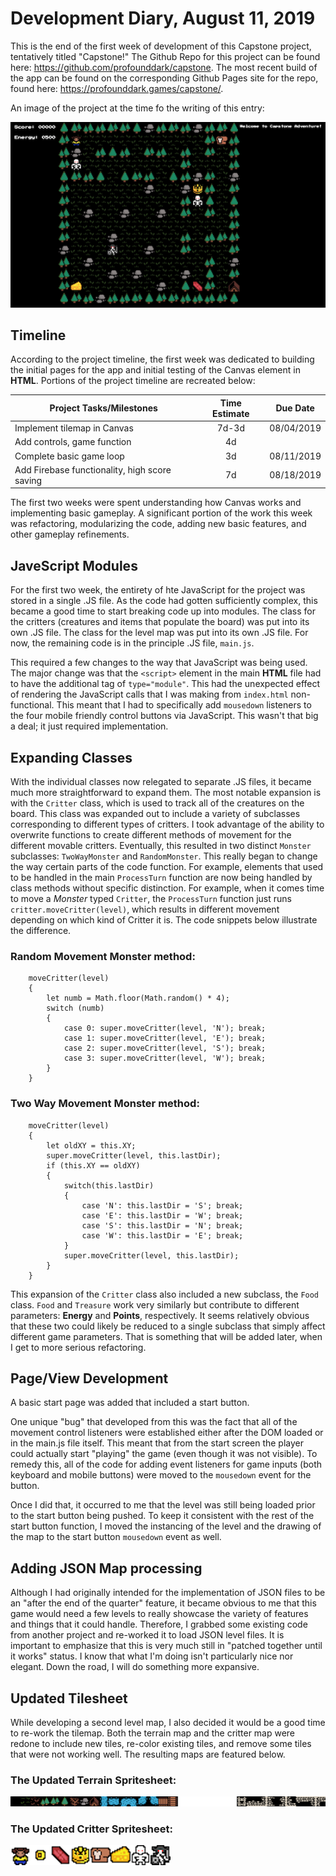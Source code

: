 # Development Diary, August 11, 2019

This is the end of the first week of development of this Capstone project, tentatively titled "Capstone!" The Github Repo for this project can be found here: https://github.com/profounddark/capstone. The most recent build of the app can be found on the corresponding Github Pages site for the repo, found here: https://profounddark.games/capstone/.

An image of the project at the time fo the writing of this entry:

![Image of the First Screenshot](./image/pt3_screenshot.png)

## Timeline
According to the project timeline, the first week was dedicated to building the initial pages for the app and initial testing of the Canvas element in **HTML**. Portions of the project timeline are recreated below:

| Project Tasks/Milestones | Time Estimate | Due Date |
| --- | :---: | :---: |
| Implement tilemap in Canvas | 7d-3d | 08/04/2019 |
| Add controls, game function | 4d | |
| Complete basic game loop | 3d | 08/11/2019 |
| Add Firebase functionality, high score saving | 7d | 08/18/2019 |

The first two weeks were spent understanding how Canvas works and implementing basic gameplay. A significant portion of the work this week was refactoring, modularizing the code, adding new basic features, and other gameplay refinements.

## JaveScript Modules
For the first two week, the entirety of hte JavaScript for the project was stored in a single .JS file. As the code had gotten sufficiently complex, this became a good time to start breaking code up into modules. The class for the critters (creatures and items that populate the board) was put into its own .JS file. The class for the level map was put into its own .JS file. For now, the remaining code is in the principle .JS file, ```main.js```.

This required a few changes to the way that JavaScript was being used. The major change was that the ```<script>``` element in the main **HTML** file had to have the additional tag of ```type="module"```.  This had the unexpected effect of rendering the JavaScript calls that I was making from ```index.html``` non-functional. This meant that I had to specifically add ```mousedown``` listeners to the four mobile friendly control buttons via JavaScript. This wasn't that big a deal; it just required implementation.

## Expanding Classes
With the individual classes now relegated to separate .JS files, it became much more straightforward to expand them. The most notable expansion is with the ```Critter``` class, which is used to track all of the creatures on the board. This class was expanded out to include a variety of subclasses corresponding to different types of critters. I took advantage of the ability to overwrite functions to create different methods of movement for the different movable critters. Eventually, this resulted in two distinct ```Monster``` subclasses: ```TwoWayMonster``` and ```RandomMonster```. This really began to change the way certain parts of the code function. For example, elements that used to be handled in the main ```ProcessTurn``` function are now being handled by class methods without specific distinction. For example, when it comes time to move a *Monster* typed ```Critter```, the ```ProcessTurn``` function just runs ```critter.moveCritter(level)```, which results in different movement depending on which kind of Critter it is. The code snippets below illustrate the difference.

### Random Movement Monster method:
```
    moveCritter(level)
    {
        let numb = Math.floor(Math.random() * 4);
        switch (numb)
        {
            case 0: super.moveCritter(level, 'N'); break;
            case 1: super.moveCritter(level, 'E'); break;
            case 2: super.moveCritter(level, 'S'); break;
            case 3: super.moveCritter(level, 'W'); break;
        }
    }
```


### Two Way Movement Monster method:
```
    moveCritter(level)
    {
        let oldXY = this.XY;
        super.moveCritter(level, this.lastDir);
        if (this.XY == oldXY)
        {
            switch(this.lastDir)
            {
                case 'N': this.lastDir = 'S'; break;
                case 'E': this.lastDir = 'W'; break;
                case 'S': this.lastDir = 'N'; break;
                case 'W': this.lastDir = 'E'; break;
            }
            super.moveCritter(level, this.lastDir);
        }
    }
```

This expansion of the ```Critter``` class also included a new subclass, the ```Food``` class. ```Food``` and ```Treasure``` work very similarly but contribute to different parameters: **Energy** and **Points**, respectively. It seems relatively obvious that these two could likely be reduced to a single subclass that simply affect different game parameters. That is something that will be added later, when I get to more serious refactoring.

## Page/View Development
A basic start page was added that included a start button. 

One unique "bug" that developed from this was the fact that all of the movement control listeners were established either after the DOM loaded or in the main.js file itself. This meant that from the start screen the player could actually start "playing" the game (even though it was not visible). To remedy this, all of the code for adding event listeners for game inputs (both keyboard and mobile buttons) were moved to the ```mousedown``` event for the button.

Once I did that, it occurred to me that the level was still being loaded prior to the start button being pushed. To keep it consistent with the rest of the start button function, I moved the instancing of the level and the drawing of the map to the start button ```mousedown``` event as well.

## Adding JSON Map processing
Although I had originally intended for the implementation of JSON files to be an "after the end of the quarter" feature, it became obvious to me that this game would need a few levels to really showcase the variety of features and things that it could handle. Therefore, I grabbed some existing code from another project and re-worked it to load JSON level files. It is important to emphasize that this is very much still in "patched together until it works" status. I know that what I'm doing isn't particularly nice nor elegant. Down the road, I will do something more expansive.

## Updated Tilesheet
While developing a second level map, I also decided it would be a good time to re-work the tilemap. Both the terrain map and the critter map were redone to include new tiles, re-color existing tiles, and remove some tiles that were not working well. The resulting maps are featured below.

### The Updated Terrain Spritesheet:

![Image of the Terrain Map](./image/pt3_tilesheet.png)

### The Updated Critter Spritesheet:
![Image of the Critter Map](./image/pt3_critters.png)
